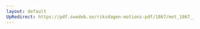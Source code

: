 ```yaml
---
layout: default
UpRedirect: https://pdf.swedeb.se/riksdagen-motions-pdf/1867/mot_1867__ak__00035.pdf
---
```

